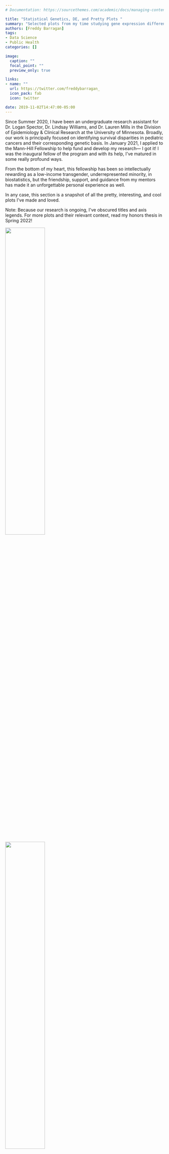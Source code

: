 ```yaml
---
# Documentation: https://sourcethemes.com/academic/docs/managing-content/

title: "Statistical Genetics, DE, and Pretty Plots "
summary: "Selected plots from my time studying gene expression differences under the Mann-Hill Fellowship"
authors: [Freddy Barragan]
tags: 
- Data Science
- Public Health
categories: []

image:
  caption: ""
  focal_point: ""
  preview_only: true

links:
- name: ""
  url: https://twitter.com/freddybarragan_
  icon_pack: fab
  icon: twitter

date: 2019-11-02T14:47:00-05:00
---
```


Since Summer 2020, I have been an undergraduate research assistant for Dr. Logan Spector, Dr. Lindsay Williams, and Dr. Lauren Mills in the Division of Epidemiology \& Clinical Research at the University of Minnesota. Broadly, our work is principally focused on identifying survival disparities in pediatric cancers and their corresponding genetic basis. In January 2021, I applied to the Mann-Hill Fellowship to help fund and develop my research— I got it! I was the inaugural fellow of the program and with its help, I've matured in some really profound ways.

From the bottom of my heart, this fellowship has been so intellectually rewarding as a low-income transgender, underrepresented minority, in biostatistics, but the friendship, support, and guidance from my mentors has made it an unforgettable personal experience as well. 

In any case, this section is a snapshot of all the pretty, interesting, and cool plots I've made and loved. 

Note: Because our research is ongoing, I've obscured titles and axis legends. For more plots and their relevant context, read my honors thesis in Spring 2022!

<tr>
 <td> <img src="/media/mh_1.png" width="50%" height="50%"/> </td>
 <td> <img src="/media/mh_2.png" width="50%" height="50%"/> </td>
</tr>



<center>
<img src="/media/mh_4.png" width="100%" height="100%"/>
</center>

<tr>
 <td> <img src="/media/mh_3.png" width="50%" height="50"/> </td>
 <td> <img src="/media/mh_6.png" width="50%" height="50%"/> </td>
</tr>
  
  
  
  
  
  
  